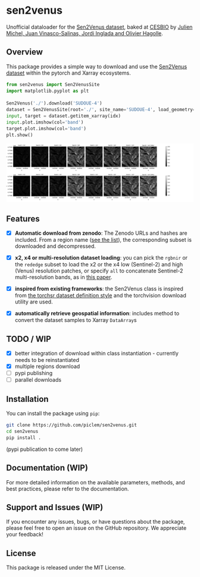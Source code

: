 # sen2venus
Unofficial dataloader for the [Sen2Venµs dataset](https://zenodo.org/record/6514159), baked at [CESBIO](https://www.cesbio.cnrs.fr/) by [Julien Michel, Juan Vinasco-Salinas, Jordi Inglada and Olivier Hagolle](https://doi.org/10.3390/data7070096).

## Overview

This package provides a simple way to download and use the [Sen2Venµs dataset](https://zenodo.org/record/6514159) within the pytorch and Xarray ecosystems.

```python
from sen2venus import Sen2VenusSite
import matplotlib.pyplot as plt

Sen2Venus('./').download('SUDOUE-4')
dataset = Sen2VenusSite(root='./', site_name='SUDOUE-4', load_geometry=True, subset='all')
input, target = dataset.getitem_xarray(idx)
input.plot.imshow(col='band')
target.plot.imshow(col='band')
plt.show()
```
![Matching Sentinel 2 and Venus samples](examples/samples_sentinel_venus.png)

## Features

- [x] **Automatic download from zenodo**: The Zenodo URLs and hashes are included. From a region name ([see the list](https://zenodo.org/record/6514159)), the corresponding subset is downloaded and decompressed. 

- [x] **x2, x4 or multi-resolution dataset loading**: you can pick the `rgbnir` or the `rededge` subset to load the x2 or the x4 low (Sentinel-2) and high (Venus) resolution patches, or specify `all` to concatenate Sentinel-2 multi-resolution bands, as in [this paper](https://hal.science/hal-04218629).

- [x] **inspired from existing frameworks**: the Sen2Venus class is inspired from [the torchsr dataset definition style](https://github.com/Coloquinte/torchSR/tree/main/torchsr/datasets) and the torchvision download utility are used.

- [x] **automatically retrieve geospatial information**: includes method to convert the dataset samples to Xarray `DataArray`s

## TODO / WIP

- [x] better integration of download within class instantiation - currently needs to be reinstantiated
- [x] multiple regions download
- [ ] pypi publishing
- [ ] parallel downloads

## Installation

You can install the package using `pip`:

```bash
git clone https://github.com/piclem/sen2venus.git
cd sen2venus
pip install . 
```

(pypi publication to come later)

## Documentation (WIP)

For more detailed information on the available parameters, methods, and best practices, please refer to the documentation.

## Support and Issues (WIP)

If you encounter any issues, bugs, or have questions about the package, please feel free to open an issue on the GitHub repository. We appreciate your feedback!

## License

This package is released under the MIT License.
